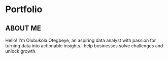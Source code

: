 # Portfolio
## ABOUT ME

Hello! I'm Olubukola Otegbeye, an aspiring data analyst with passion for turning data into actionable insights.I help businesses solve challenges and unlock growth.
